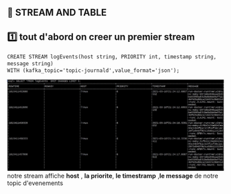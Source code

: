 ## :rocket: STREAM AND TABLE

## :one: tout d'abord on creer un premier stream
```
CREATE STREAM logEvents(host string, PRIORITY int, timestamp string, message string)
WITH (kafka_topic='topic-journald',value_format='json');

```
![](img/ksql1.JPG)
notre stream affiche **host** , **la priorite**, **le timestramp** ,**le message** de notre topic d'evenements
